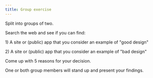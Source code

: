 ```yaml
---
title: Group exercise
---
```


<p class="lead">Split into groups of two.</p>
<p class="lead">Search the web and see if you can find:</p>
<p class="lead">1) A site or (public) app that you consider an example of "good design"</p>
<p class="lead">2) A site or (public) app that you consider an example of "bad design"</p>
<p class="lead">Come up with 5 reasons for your decision.</p>
<p class="lead">One or both group members will stand up and present your findings.</p>
